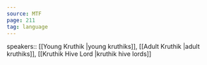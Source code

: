 ```yaml
---
source: MTF
page: 211
tag: language
---
```


speakers:: [[Young Kruthik \|young kruthiks]], [[Adult Kruthik \|adult kruthiks]], [[Kruthik Hive Lord \|kruthik hive lords]]

